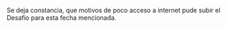 Se deja constancia, que motivos de poco acceso a internet pude subir el Desafio para esta fecha mencionada.
